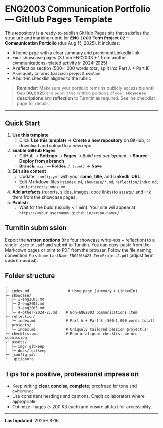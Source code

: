 
# ENG2003 Communication Portfolio — GitHub Pages Template

This repository is a ready-to-publish GitHub Pages site that satisfies the structure and marking rubric for **ENG 2003 Term Project 02 – Communication Portfolio** (due Aug 15, 2025). It includes:

- A home page with a clear summary and prominent LinkedIn link
- Four showcase pages (3 from ENG2003 + 1 from another communications-related activity in 2024–2025)
- A reflection section (500–1,000 words total; split into Part A + Part B)
- A uniquely tailored (passion project) section
- A built-in checklist aligned to the rubric

> **Reminder**: Make sure your portfolio remains publicly accessible until **Sep 30, 2025** and submit the written portions of your **showcase descriptions** and **reflection** to Turnitin as required. See the checklist page for details.

---

## Quick Start

1. **Use this template**
   - Click **Use this template** → **Create a new repository** on GitHub, or download and upload to a new repo.
2. **Enable GitHub Pages**
   - GitHub → **Settings** → **Pages** → *Build and deployment* → **Source: Deploy from a branch**
   - **Branch:** `main` — **Folder:** `/ (root)` → **Save**
3. **Edit site content**
   - Update `_config.yml` with your **name**, **title**, and **LinkedIn URL**.
   - Edit Markdown files in `index.md`, `showcase/*.md`, `reflection/index.md`, and `projects/index.md`.
4. **Add artefacts** (reports, slides, images, code links) to `assets/` and link them from the showcase pages.
5. **Publish**
   - Wait for the build (usually < 1 min). Your site will appear at `https://<your-username>.github.io/<repo-name>/`.

## Turnitin submission
Export the **written portions** (the four showcase write-ups + reflection) to a single `.docx` or `.pdf` and submit to Turnitin. You can copy-paste from the Markdown pages or print to PDF from the browser. Follow the file naming convention `FirstName_LastName_ENG2003W23_TermProject2.pdf` (adjust term code if needed).

## Folder structure
```
.
├─ index.md                  # Home page (summary + LinkedIn)
├─ showcase/
│  ├─ 1-eng2003.md
│  ├─ 2-eng2003.md
│  ├─ 3-eng2003.md
│  └─ 4-other-2024-25.md    # Non-ENG2003 communications item
├─ reflection/
│  └─ index.md              # Part A + Part B (500–1,000 words total)
├─ projects/
│  └─ index.md              # Uniquely tailored passion project(s)
├─ checklist.md             # Rubric-aligned checklist before submission
├─ assets/
│  ├─ img/.gitkeep
│  └─ docs/.gitkeep
├─ _config.yml
└─ .gitignore
```

## Tips for a positive, professional impression
- Keep writing **clear, concise, complete**; proofread for tone and coherence.
- Use consistent headings and captions. Credit collaborators where appropriate.
- Optimize images (≤ 200 KB each) and ensure alt text for accessibility.

---

**Last updated:** 2025-08-16
